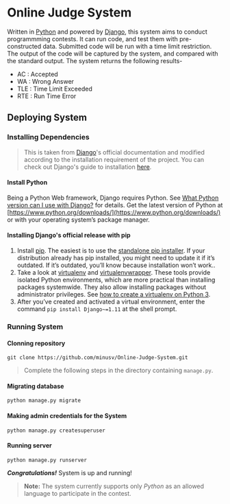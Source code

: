 # Online Judge System

Written in [Python](https://www.python.org/) and powered by [Django](https://www.djangoproject.com/), this system aims to conduct programmming contests. 
It can run code, and test them with pre-constructed data. Submitted code will be run with a time limit restriction. 
The output of the code will be captured by the system, and compared with the standard output. The system returns the following results-
- AC : Accepted
- WA : Wrong Answer
- TLE : Time Limit Exceeded
- RTE : Run Time Error

## Deploying System
### Installing Dependencies
> This is taken from [Django](https://www.djangoproject.com/)'s official documentation and modified according to the installation requirement of the project. You can check out Django's guide to installation [here](https://docs.djangoproject.com/en/1.11/topics/install/).

#### Install Python
Being a Python Web framework, Django requires Python. See [What Python version can I use with Django?](https://docs.djangoproject.com/en/1.11/faq/install/#faq-python-version-support) for details. Get the latest version of Python at [https://www.python.org/downloads/](https://www.python.org/downloads/) or with your operating system’s package manager.

#### Installing Django's official release with pip
1. Install [pip](https://pip.pypa.io/en/stable/). The easiest is to use the [standalone pip installer](https://pip.pypa.io/en/latest/installing/#installing-with-get-pip-py). If your distribution already has pip installed, you might need to update it if it’s outdated. If it’s outdated, you’ll know because installation won’t work.. 
2. Take a look at [virtualenv](https://virtualenv.pypa.io/) and [virtualenvwrapper](https://virtualenvwrapper.readthedocs.io/en/latest/). These tools provide isolated Python environments, which are more practical than installing packages systemwide. They also allow installing packages without administrator privileges. See [how to create a virtualenv on Python 3](https://docs.djangoproject.com/en/1.11/intro/contributing/).
3. After you’ve created and activated a virtual environment, enter the command `pip install Django~=1.11` at the shell prompt.

### Running System
#### Clonning repository
```
git clone https://github.com/minusv/Online-Judge-System.git
```
> Complete the following steps in the directory containing `manage.py`.
#### Migrating database
```
python manage.py migrate
```
#### Making admin credentials for the System
```
python manage.py createsuperuser
```
#### Running server
```
python manage.py runserver
```
***Congratulations!*** System is up and running!
> **Note:** The system currently supports only *Python* as an allowed language to participate in the contest.
